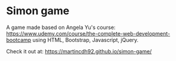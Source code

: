 # Simon game

A game made based on Angela Yu's course: https://www.udemy.com/course/the-complete-web-development-bootcamp using HTML, Bootstrap, Javascript, jQuery.

Check it out at: https://martincdh92.github.io/simon-game/
